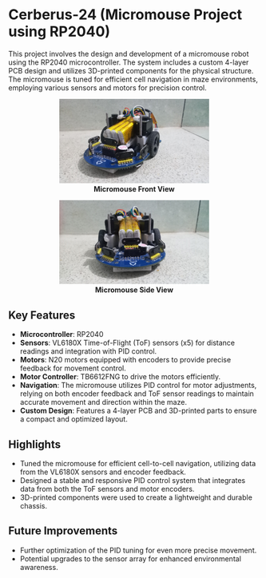 # Cerberus-24 (Micromouse Project using RP2040)

This project involves the design and development of a micromouse robot using the RP2040 microcontroller. The system includes a custom 4-layer PCB design and utilizes 3D-printed components for the physical structure. The micromouse is tuned for efficient cell navigation in maze environments, employing various sensors and motors for precision control.

<div align="center">
  <figure>
    <img src="img/front1.jpeg" alt="Micromouse Front View" width="300"/>
    <figcaption><b>Micromouse Front View</b></figcaption>
  </figure>
  
  <figure>
    <img src="img/front.jpeg" width="300"/>
    <figcaption><b>Micromouse Side View</b></figcaption>
  </figure>
</div>

## Key Features
- **Microcontroller**: RP2040
- **Sensors**: VL6180X Time-of-Flight (ToF) sensors (x5) for distance readings and integration with PID control.
- **Motors**: N20 motors equipped with encoders to provide precise feedback for movement control.
- **Motor Controller**: TB6612FNG to drive the motors efficiently.
- **Navigation**: The micromouse utilizes PID control for motor adjustments, relying on both encoder feedback and ToF sensor readings to maintain accurate movement and direction within the maze.
- **Custom Design**: Features a 4-layer PCB and 3D-printed parts to ensure a compact and optimized layout.

## Highlights
- Tuned the micromouse for efficient cell-to-cell navigation, utilizing data from the VL6180X sensors and encoder feedback.
- Designed a stable and responsive PID control system that integrates data from both the ToF sensors and motor encoders.
- 3D-printed components were used to create a lightweight and durable chassis.
  
## Future Improvements
- Further optimization of the PID tuning for even more precise movement.
- Potential upgrades to the sensor array for enhanced environmental awareness.


